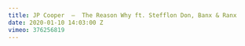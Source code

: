 ```yaml
---
title: JP Cooper  —  The Reason Why ft. Stefflon Don, Banx & Ranx
date: 2020-01-10 14:03:00 Z
vimeo: 376256819
---
```


